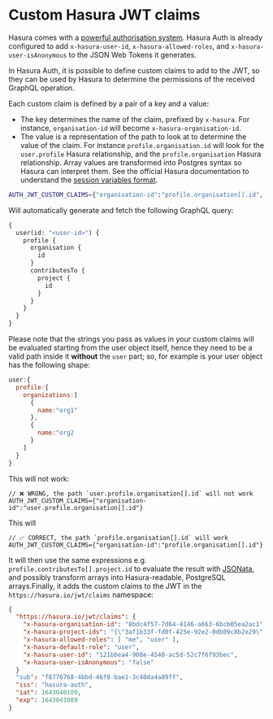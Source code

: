# Custom Hasura JWT claims

Hasura comes with a [powerful authorisation system](https://hasura.io/docs/latest/graphql/core/auth/authorization/index.html). Hasura Auth is already configured to add `x-hasura-user-id`, `x-hasura-allowed-roles`, and `x-hasura-user-isAnonymous` to the JSON Web Tokens it generates.

In Hasura Auth, it is possible to define custom claims to add to the JWT, so they can be used by Hasura to determine the permissions of the received GraphQL operation.

Each custom claim is defined by a pair of a key and a value:

- The key determines the name of the claim, prefixed by `x-hasura`. For instance, `organisation-id` will become `x-hasura-organisation-id`.
- The value is a representation of the path to look at to determine the value of the claim. For instance `profile.organisation.id` will look for the `user.profile` Hasura relationship, and the `profile.organisation` Hasura relationship. Array values are transformed into Postgres syntax so Hasura can interpret them. See the official Hasura documentation to understand the [session variables format](https://hasura.io/docs/latest/graphql/core/auth/authorization/roles-variables.html#format-of-session-variables).

```bash
AUTH_JWT_CUSTOM_CLAIMS={"organisation-id":"profile.organisation[].id", "project-ids":"profile.contributesTo[].project.id"}
```

Will automatically generate and fetch the following GraphQL query:

```graphql
{
  user(id: "<user-id>") {
    profile {
      organisation {
        id
      }
      contributesTo {
        project {
          id
        }
      }
    }
  }
}
```

Please note that the strings you pass as values in your custom claims will be evaluated starting from the user object itself, hence they need to be a valid path inside it **without** the `user` part; so, for example is your user object has the following shape:

```js
user:{
  profile:{
    organizations:[
      {
        name:"org1"
      },
      {
        name:"org2
      }
    ]
  }
}
```

This will not work:
```
// ❌ WRONG, the path `user.profile.organisation[].id` will not work
AUTH_JWT_CUSTOM_CLAIMS={"organisation-id":"user.profile.organisation[].id"}
```

This will
```
// ✅ CORRECT, the path `profile.organisation[].id` will work
AUTH_JWT_CUSTOM_CLAIMS={"organisation-id":"profile.organisation[].id"}
```


It will then use the same expressions e.g. `profile.contributesTo[].project.id` to evaluate the result with [JSONata](https://jsonata.org/), and possibly transform arrays into Hasura-readable, PostgreSQL arrays.Finally, it adds the custom claims to the JWT in the `https://hasura.io/jwt/claims` namespace:

```json
{
  "https://hasura.io/jwt/claims": {
    "x-hasura-organisation-id": "8bdc4f57-7d64-4146-a663-6bcb05ea2ac1",
    "x-hasura-project-ids": "{\"3af1b33f-fd0f-425e-92e2-0db09c8b2e29\",\"979cb94c-d873-4d5b-8ee0-74527428f58f\"}",
    "x-hasura-allowed-roles": [ "me", "user" ],
    "x-hasura-default-role": "user",
    "x-hasura-user-id": "121bbea4-908e-4540-ac5d-52c7f6f93bec",
    "x-hasura-user-isAnonymous": "false"
  }
  "sub": "f8776768-4bbd-46f8-bae1-3c40da4a89ff",
  "iss": "hasura-auth",
  "iat": 1643040189,
  "exp": 1643041089
}
```
